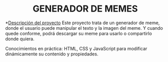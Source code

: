 <h1 align="center"> GENERADOR DE MEMES </h1>

*[Descripción del proyecto](#descripción-del-proyecto)
Este proyecto trata de un generador de meme, donde el usuario puede manipular el texto y la imagen del meme. Y cuando quede conforme, podrá descargar su meme para usarlo o compartirlo donde quiera.

Conocimientos en práctica: HTML, CSS y JavaScript para modificar dinámicamente su contenido y propiedades.


 
 
